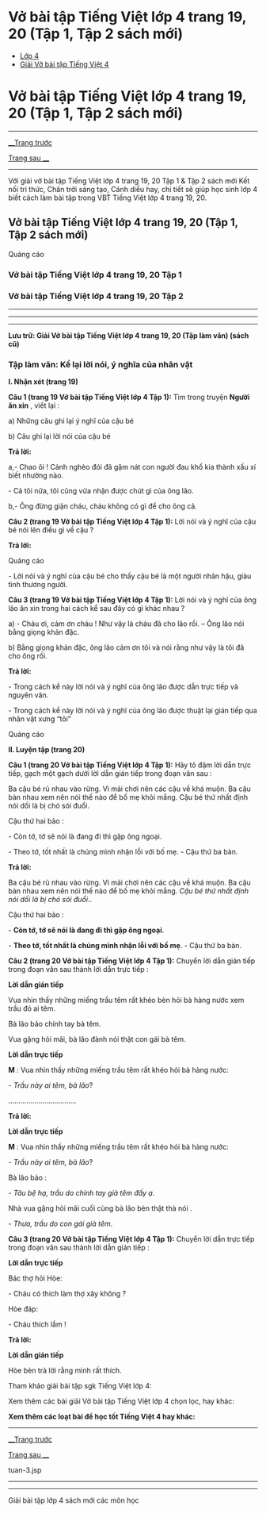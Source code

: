 # Vở bài tập Tiếng Việt lớp 4 trang 19, 20 (Tập 1, Tập 2 sách mới)

  * [Lớp 4](https://vietjack.com/series/lop-4.jsp)
  * [Giải Vở bài tập Tiếng Việt 4](https://vietjack.com/giai-vo-bai-tap-tieng-viet-4/index.jsp)



# Vở bài tập Tiếng Việt lớp 4 trang 19, 20 (Tập 1, Tập 2 sách mới)

* * *

[__Trang trước](https://vietjack.com/giai-vo-bai-tap-tieng-viet-4/tuan-3.jsp)

[Trang sau __](https://vietjack.com/giai-vo-bai-tap-tieng-viet-4/tuan-3.jsp)

* * *

Với giải vở bài tập Tiếng Việt lớp 4 trang 19, 20 Tập 1 & Tập 2 sách mới Kết nối tri thức, Chân trời sáng tạo, Cánh diều hay, chi tiết sẽ giúp học sinh lớp 4 biết cách làm bài tập trong VBT Tiếng Việt lớp 4 trang 19, 20.

## Vở bài tập Tiếng Việt lớp 4 trang 19, 20 (Tập 1, Tập 2 sách mới)

Quảng cáo

### **Vở bài tập Tiếng Việt lớp 4 trang 19, 20 Tập 1**

### **Vở bài tập Tiếng Việt lớp 4 trang 19, 20 Tập 2**

* * *

* * *

* * *

**Lưu trữ: Giải Vở bài tập Tiếng Việt lớp 4 trang 19, 20 (Tập làm văn) (sách cũ)**

### **Tập làm văn: Kể lại lời nói, ý nghĩa của nhân vật**

**I. Nhận xét (trang 19)**

**Câu 1 (trang 19 Vở bài tập Tiếng Việt lớp 4 Tập 1):** Tìm trong truyện **Người ăn xin** , viết lại :

a) Những câu ghi lại ý nghĩ của cậu bé

b) Câu ghi lại lời nói của cậu bé

**Trả lời:**

a,- Chao ôi ! Cảnh nghèo đói đã gặm nát con người đau khổ kia thành xấu xí biết nhường nào.

\- Cả tôi nữa, tôi cũng vừa nhận được chút gì của ông lão.

b,- Ông đừng giận cháu, cháu không có gì để cho ông cả. 

**Câu 2 (trang 19 Vở bài tập Tiếng Việt lớp 4 Tập 1):** Lời nói và ý nghĩ của cậu bé nói lên điều gì về cậu ?

**Trả lời:**

Quảng cáo

\- Lời nói và ý nghĩ của cậu bé cho thấy cậu bé là một người nhân hậu, giàu tình thương người.

**Câu 3 (trang 19 Vở bài tập Tiếng Việt lớp 4 Tập 1):** Lời nói và ý nghĩ của ông lão ăn xin trong hai cách kể sau đây có gì khác nhau ?

a) - Cháu ơi, cảm ơn cháu ! Như vậy là cháu đã cho lão rồi. – Ông lão nói bằng giọng khản đặc.

b) Bằng giọng khản đặc, ông lão cảm ơn tôi và nói rằng như vậy là tôi đã cho ông rồi. 

**Trả lời:**

\- Trong cách kể này lời nói và ý nghĩ của ông lão được dẫn trực tiếp và nguyên văn. 

\- Trong cách kể này lời nói và ý nghĩ của ông lão được thuật lại gián tiếp qua nhân vật xưng “tôi” 

Quảng cáo

**II. Luyện tập (trang 20)**

**Câu 1 (trang 20 Vở bài tập Tiếng Việt lớp 4 Tập 1):** Hãy tô đậm lời dẫn trực tiếp, gạch một gạch dưới lời dẫn gián tiếp trong đoạn văn sau :

Ba cậu bé rủ nhau vào rừng. Vì mải chơi nên các cậu về khá muộn. Ba cậu bàn nhau xem nên nói thế nào để bố mẹ khỏi mắng. Cậu bé thứ nhất định nói dối là bị chó sói đuổi.

Cậu thứ hai bảo :

\- Còn tớ, tớ sẽ nói là đang đi thì gặp ông ngoại.

\- Theo tớ, tốt nhất là chúng mình nhận lỗi với bố mẹ. - Cậu thứ ba bàn.

**Trả lời:**

Ba cậu bé rủ nhau vào rừng. Vì mải chơi nên các cậu về khá muộn. Ba cậu bàn nhau xem nên nói thế nào để bố mẹ khỏi mắng. _Cậu bé thứ nhất định nói dối là bị chó sói đuổi_..

Cậu thứ hai bảo :

\- **Còn tớ, tớ sẽ nói là đang đi thì gặp ông ngoại**.

\- **Theo tớ, tốt nhất là chúng mình nhận lỗi với bố mẹ**. - Cậu thứ ba bàn.

**Câu 2 (trang 20 Vở bài tập Tiếng Việt lớp 4 Tập 1):** Chuyển lời dẫn gián tiếp trong đoạn văn sau thành lời dẫn trực tiếp :

**Lời dẫn gián tiếp**

Vua nhìn thấy những miếng trầu têm rất khéo bèn hỏi bà hàng nước xem trầu đó ai têm.

Bà lão bảo chính tay bà têm.

Vua gặng hỏi mãi, bà lão đành nói thật con gái bà têm.

**Lời dẫn trực tiếp**

**M** : Vua nhìn thấy những miếng trầu têm rất khéo hỏi bà hàng nước: 

\- _Trầu này ai têm, bà lão_? 

..................................

**Trả lời:**

**Lời dẫn trực tiếp**

**M** : Vua nhìn thấy những miếng trầu têm rất khéo hỏi bà hàng nước: 

\- _Trầu này ai têm, bà lão_? 

Bà lão bảo :

\- _Tâu bệ hạ, trầu do chính tay già têm đấy ạ_.

Nhà vua gặng hỏi mãi cuối cùng bà lão bèn thật thà nói .

\- _Thưa, trầu do con gái già têm_. 

**Câu 3 (trang 20 Vở bài tập Tiếng Việt lớp 4 Tập 1):** Chuyển lời dẫn trực tiếp trong đoạn văn sau thành lời dẫn gián tiếp :

**Lời dẫn trực tiếp**

Bác thợ hỏi Hòe:

\- Cháu có thích làm thợ xây không ?

Hòe đáp:

\- Cháu thích lắm !

**Trả lời:**

**Lời dẫn gián tiếp**

Hòe bèn trả lời rằng mình rất thích.

Tham khảo giải bài tập sgk Tiếng Việt lớp 4:

Xem thêm các bài giải Vở bài tập Tiếng Việt lớp 4 chọn lọc, hay khác:

**Xem thêm các loạt bài để học tốt Tiếng Việt 4 hay khác:**

* * *

[__Trang trước](https://vietjack.com/giai-vo-bai-tap-tieng-viet-4/tuan-3.jsp)

[Trang sau __](https://vietjack.com/giai-vo-bai-tap-tieng-viet-4/tuan-3.jsp)

tuan-3.jsp

* * *

* * *

Giải bài tập lớp 4 sách mới các môn học
